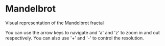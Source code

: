# Mandelbrot
Visual representation of the Mandelbrot fractal

You can use the arrow keys to navigate and 'a' and 'z' to zoom in and out respectively.
You can also use '+' and '-' to control the resolution.
